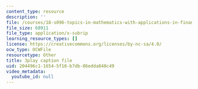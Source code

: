 ```yaml
---
content_type: resource
description: ''
file: /courses/18-s096-topics-in-mathematics-with-applications-in-finance-fall-2013/204496c116545f10b7db06edda840c49_Z5yRMMVUC5w.vtt
file_size: 68911
file_type: application/x-subrip
learning_resource_types: []
license: https://creativecommons.org/licenses/by-nc-sa/4.0/
ocw_type: OCWFile
resourcetype: Other
title: 3play caption file
uid: 204496c1-1654-5f10-b7db-06edda840c49
video_metadata:
  youtube_id: null
---
```

